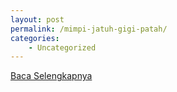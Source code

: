 ```yaml
---
layout: post
permalink: /mimpi-jatuh-gigi-patah/
categories:
    - Uncategorized
---
```


[Baca Selengkapnya](/03)